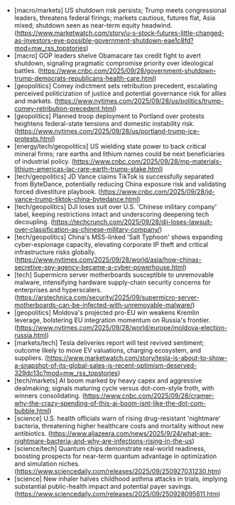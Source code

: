 - [macro/markets] US shutdown risk persists; Trump meets congressional leaders, threatens federal firings; markets cautious, futures flat, Asia mixed; shutdown seen as near-term equity headwind. (https://www.marketwatch.com/story/u-s-stock-futures-little-changed-as-investors-eye-possible-government-shutdown-eae1c8fd?mod=mw_rss_topstories)
- [macro] GOP leaders shelve Obamacare tax credit fight to avert shutdown, signaling pragmatic compromise priority over ideological battles. (https://www.cnbc.com/2025/09/28/government-shutdown-trump-democrats-republicans-health-care.html)
- [geopolitics] Comey indictment sets retribution precedent, escalating perceived politicization of justice and potential governance risk for allies and markets. (https://www.nytimes.com/2025/09/28/us/politics/trump-comey-retribution-precedent.html)
- [geopolitics] Planned troop deployment to Portland over protests heightens federal-state tensions and domestic instability risk. (https://www.nytimes.com/2025/09/28/us/portland-trump-ice-protests.html)
- [energy/tech/geopolitics] US wielding state power to back critical mineral firms; rare earths and lithium names could be next beneficiaries of industrial policy. (https://www.cnbc.com/2025/09/28/mp-materials-lithium-americas-lac-rare-earth-trump-stake.html)
- [tech/geopolitics] JD Vance claims TikTok is successfully separated from ByteDance, potentially reducing China exposure risk and validating forced divestiture playbook. (https://www.cnbc.com/2025/09/28/jd-vance-trump-tiktok-china-bytedance.html)
- [tech/geopolitics] DJI loses suit over U.S. 'Chinese military company' label, keeping restrictions intact and underscoring deepening tech decoupling. (https://techcrunch.com/2025/09/28/dji-loses-lawsuit-over-classification-as-chinese-military-company/)
- [tech/geopolitics] China's MSS-linked 'Salt Typhoon' shows expanding cyber-espionage capacity, elevating corporate IP theft and critical infrastructure risks globally. (https://www.nytimes.com/2025/09/28/world/asia/how-chinas-secretive-spy-agency-became-a-cyber-powerhouse.html)
- [tech] Supermicro server motherboards susceptible to unremovable malware, intensifying hardware supply-chain security concerns for enterprises and hyperscalers. (https://arstechnica.com/security/2025/09/supermicro-server-motherboards-can-be-infected-with-unremovable-malware/)
- [geopolitics] Moldova's projected pro-EU win weakens Kremlin leverage, bolstering EU integration momentum on Russia's frontier. (https://www.nytimes.com/2025/09/28/world/europe/moldova-election-russia.html)
- [markets/tech] Tesla deliveries report will test revived sentiment; outcome likely to move EV valuations, charging ecosystem, and suppliers. (https://www.marketwatch.com/story/tesla-is-about-to-show-a-snapshot-of-its-global-sales-is-recent-optimism-deserved-329dc13c?mod=mw_rss_topstories)
- [tech/markets] AI boom marked by heavy capex and aggressive dealmaking; signals maturing cycle versus dot-com-style froth, with winners consolidating. (https://www.cnbc.com/2025/09/28/cramer-why-the-crazy-spending-of-this-ai-boom-isnt-like-the-dot-com-bubble.html)
- [science] U.S. health officials warn of rising drug-resistant 'nightmare' bacteria, threatening higher healthcare costs and mortality without new antibiotics. (https://www.aljazeera.com/news/2025/9/24/what-are-nightmare-bacteria-and-why-are-infections-rising-in-the-us)
- [science/tech] Quantum chips demonstrate real-world readiness, boosting prospects for near-term quantum advantage in optimization and simulation niches. (https://www.sciencedaily.com/releases/2025/09/250927031230.htm)
- [science] New inhaler halves childhood asthma attacks in trials, implying substantial public-health impact and potential payer savings. (https://www.sciencedaily.com/releases/2025/09/250928095611.htm)